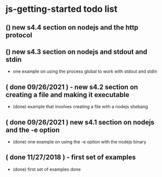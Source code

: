 # js-getting-started todo list

## () new s4.4 section on nodejs and the http protocol

## () new s4.3 section on nodejs and stdout and stdin
* one example on using the process global to work with stdout and stdin

## ( done 09/26/2021 ) - new s4.2 section on creating a file and making it executable
* (done) example that involves creating a file with a nodejs shebang

## ( done 09/26/2021 ) new s4.1 section on nodejs and the -e option
* (done) one example on using the -e option with the nodejs binary

## ( done 11/27/2018 ) - first set of examples
* (done) first set of examples done